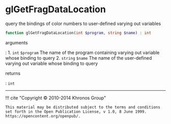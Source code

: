 # glGetFragDataLocation
query the bindings of color numbers to user-defined varying out variables

```php
function glGetFragDataLocation(int $program, string $name) : int
```

arguments

:    1. `int` `$program` The name of the program containing varying out variable
    whose binding to query
    2. `string` `$name` The name of the user-defined varying out variable whose
    binding to query

returns

:    `int` 

---
     

!!! cite "Copyright © 2010-2014 Khronos Group"

    This material may be distributed subject to the terms and conditions set forth in the Open Publication License, v 1.0, 8 June 1999. https://opencontent.org/openpub/.